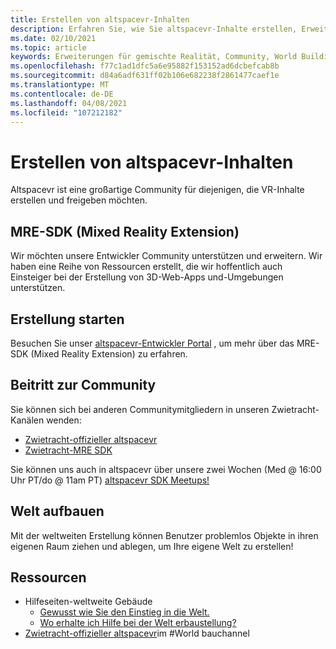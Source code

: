 ```yaml
---
title: Erstellen von altspacevr-Inhalten
description: Erfahren Sie, wie Sie altspacevr-Inhalte erstellen, Erweiterungen für gemischte Erweiterungen verwenden und der erweiterten Community beitreten.
ms.date: 02/10/2021
ms.topic: article
keywords: Erweiterungen für gemischte Realität, Community, World Building, Resources
ms.openlocfilehash: f77c1ad1dfc5a6e95882f153152ad6dcbefcab8b
ms.sourcegitcommit: d84a6adf631ff02b106e682238f2861477caef1e
ms.translationtype: MT
ms.contentlocale: de-DE
ms.lasthandoff: 04/08/2021
ms.locfileid: "107212182"
---
```

# <a name="creating-altspacevr-content"></a>Erstellen von altspacevr-Inhalten

Altspacevr ist eine großartige Community für diejenigen, die VR-Inhalte erstellen und freigeben möchten. 

## <a name="mre-mixed-reality-extension-sdk"></a>MRE-SDK (Mixed Reality Extension)

Wir möchten unsere Entwickler Community unterstützen und erweitern. Wir haben eine Reihe von Ressourcen erstellt, die wir hoffentlich auch Einsteiger bei der Erstellung von 3D-Web-Apps und-Umgebungen unterstützen. 

## <a name="start-creating"></a>Erstellung starten

Besuchen Sie unser [altspacevr-Entwickler Portal](https://developer.altvr.com/) , um mehr über das MRE-SDK (Mixed Reality Extension) zu erfahren.

## <a name="join-the-community"></a>Beitritt zur Community

Sie können sich bei anderen Communitymitgliedern in unseren Zwietracht-Kanälen wenden:

* [Zwietracht-offizieller altspacevr](https://discord.gg/eYQ5VxK)
* [Zwietracht-MRE SDK](https://discord.gg/ypvBkWz)

Sie können uns auch in altspacevr über unsere zwei Wochen (Med @ 16:00 Uhr PT/do @ 11am PT) [altspacevr SDK Meetups!](https://account.altvr.com/channels/sdk)

## <a name="world-building"></a>Welt aufbauen

Mit der weltweiten Erstellung können Benutzer problemlos Objekte in ihren eigenen Raum ziehen und ablegen, um Ihre eigene Welt zu erstellen!

## <a name="resources"></a>Ressourcen

* Hilfeseiten-weltweite Gebäude
    * [Gewusst wie Sie den Einstieg in die Welt.](../world-building/world-building-getting-started.md)
    * [Wo erhalte ich Hilfe bei der Welt erbaustellung?](../world-building/getting-help.md)
* [Zwietracht-offizieller altspacevr](https://discord.gg/eYQ5VxK)im #World bauchannel
